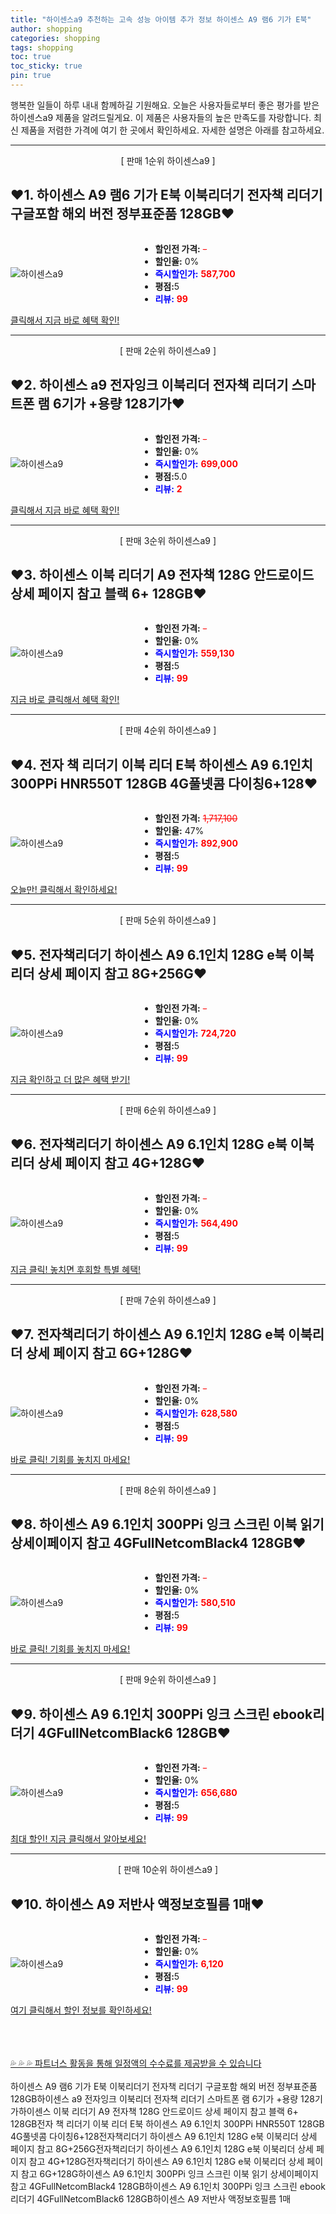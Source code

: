 ```yaml
---
title: "하이센스a9 추천하는 고속 성능 아이템 추가 정보 하이센스 A9 램6 기가 E북"
author: shopping
categories: shopping
tags: shopping
toc: true
toc_sticky: true
pin: true
---
```

행복한 일들이 하루 내내 함께하길 기원해요. 오늘은 사용자들로부터 좋은 평가를 받은 하이센스a9 제품을 알려드릴게요. 이 제품은 사용자들의 높은 만족도를 자랑합니다. 최신 제품을 저렴한 가격에 여기 한 곳에서 확인하세요. 자세한 설명은 아래를 참고하세요.

---
<p class="toplist" style="margin: 0 auto; display: block; width: fit-content;">[ 판매 1순위 하이센스a9 ]</p>

<h2><strong>❤️1. 하이센스 A9 램6 기가 E북 이북리더기 전자책 리더기 구글포함 해외 버전 정부표준품 128GB❤️</strong></h2>

<div style="display: flex; align-items: center;">
    <div style="flex: 0.4;">
        <img src="https://thumbnail10.coupangcdn.com/thumbnails/remote/230x230ex/image/vendor_inventory/7e23/0407666afa2c5f3823b4d994adb5bc2f4d14e2925efd52bc10e8b93c2ffc.png" alt="하이센스a9" style="max-width: 100%;">
    </div>
    <div style="flex: 0.6; margin-left: 10px;">
        <ul>
            <li><strong>할인전 가격:</strong> <del style="color: red;">-</del></li>
            <li><strong>할인율:</strong> 0%</li>
            <li><span style='color:blue'><strong>즉시할인가:</strong></span> <span style='color:red'><strong>587,700</strong></span></li>
            <li><strong>평점:</strong>5</li>
            <li><span style='color:blue'><strong>리뷰:</strong></span> <span style='color:red'><strong>99</strong></span></li>
        </ul>
    </div>
</div>
<div class="center">
    <a href="https://William4Davisa.github.io?lptag=AF9450613&subid=githubio&pageKey=7405099271&traceid=V0-153&itemId=19174807234&vendorItemId=86292876950" class="myButton">
        클릭해서 지금 바로 혜택 확인!
    </a>
</div>


---
<p class="toplist" style="margin: 0 auto; display: block; width: fit-content;">[ 판매 2순위 하이센스a9 ]</p>

<h2><strong>❤️2. 하이센스 a9 전자잉크 이북리더 전자책 리더기 스마트폰 램 6기가 +용량 128기가❤️</strong></h2>

<div style="display: flex; align-items: center;">
    <div style="flex: 0.4;">
        <img src="https://thumbnail9.coupangcdn.com/thumbnails/remote/230x230ex/image/vendor_inventory/7a0a/161dad348fcfb00db7c98c3e0f1a415f50fc62a4d098404599552089795a.jpg" alt="하이센스a9" style="max-width: 100%;">
    </div>
    <div style="flex: 0.6; margin-left: 10px;">
        <ul>
            <li><strong>할인전 가격:</strong> <del style="color: red;">-</del></li>
            <li><strong>할인율:</strong> 0%</li>
            <li><span style='color:blue'><strong>즉시할인가:</strong></span> <span style='color:red'><strong>699,000</strong></span></li>
            <li><strong>평점:</strong>5.0</li>
            <li><span style='color:blue'><strong>리뷰:</strong></span> <span style='color:red'><strong>2</strong></span></li>
        </ul>
    </div>
</div>
<div class="center">
    <a href="https://William4Davisa.github.io?lptag=AF9450613&subid=githubio&pageKey=7302374694&traceid=V0-153&itemId=18689782646&vendorItemId=85823787715" class="myButton">
        클릭해서 지금 바로 혜택 확인!
    </a>
</div>


---
<p class="toplist" style="margin: 0 auto; display: block; width: fit-content;">[ 판매 3순위 하이센스a9 ]</p>

<h2><strong>❤️3. 하이센스 이북 리더기 A9 전자책 128G 안드로이드 상세 페이지 참고 블랙 6+ 128GB❤️</strong></h2>

<div style="display: flex; align-items: center;">
    <div style="flex: 0.4;">
        <img src="https://thumbnail6.coupangcdn.com/thumbnails/remote/230x230ex/image/vendor_inventory/6c0a/ac2256db06bb8623ce83578edf8a7fe2f1e2122b66fdad74a454a6dac080.jpg" alt="하이센스a9" style="max-width: 100%;">
    </div>
    <div style="flex: 0.6; margin-left: 10px;">
        <ul>
            <li><strong>할인전 가격:</strong> <del style="color: red;">-</del></li>
            <li><strong>할인율:</strong> 0%</li>
            <li><span style='color:blue'><strong>즉시할인가:</strong></span> <span style='color:red'><strong>559,130</strong></span></li>
            <li><strong>평점:</strong>5</li>
            <li><span style='color:blue'><strong>리뷰:</strong></span> <span style='color:red'><strong>99</strong></span></li>
        </ul>
    </div>
</div>
<div class="center">
    <a href="https://William4Davisa.github.io?lptag=AF9450613&subid=githubio&pageKey=7483045721&traceid=V0-153&itemId=19551108862&vendorItemId=86659240909" class="myButton">
        지금 바로 클릭해서 혜택 확인!
    </a>
</div>


---
<p class="toplist" style="margin: 0 auto; display: block; width: fit-content;">[ 판매 4순위 하이센스a9 ]</p>

<h2><strong>❤️4. 전자 책 리더기 이북 리더 E북 하이센스 A9 6.1인치 300PPi HNR550T 128GB 4G풀넷콤 다이칭6+128❤️</strong></h2>

<div style="display: flex; align-items: center;">
    <div style="flex: 0.4;">
        <img src="https://thumbnail8.coupangcdn.com/thumbnails/remote/230x230ex/image/vendor_inventory/b719/3503a7569421eae33c63d20ed8dc3248e3c196f0f1c514f23d06920c72bd.jpg" alt="하이센스a9" style="max-width: 100%;">
    </div>
    <div style="flex: 0.6; margin-left: 10px;">
        <ul>
            <li><strong>할인전 가격:</strong> <del style="color: red;">1,717,100</del></li>
            <li><strong>할인율:</strong> 47%</li>
            <li><span style='color:blue'><strong>즉시할인가:</strong></span> <span style='color:red'><strong>892,900</strong></span></li>
            <li><strong>평점:</strong>5</li>
            <li><span style='color:blue'><strong>리뷰:</strong></span> <span style='color:red'><strong>99</strong></span></li>
        </ul>
    </div>
</div>
<div class="center">
    <a href="https://William4Davisa.github.io?lptag=AF9450613&subid=githubio&pageKey=8202295344&traceid=V0-153&itemId=23517041652&vendorItemId=90543425237" class="myButton">
        오늘만! 클릭해서 확인하세요!
    </a>
</div>


---
<p class="toplist" style="margin: 0 auto; display: block; width: fit-content;">[ 판매 5순위 하이센스a9 ]</p>

<h2><strong>❤️5. 전자책리더기 하이센스 A9 6.1인치 128G e북 이북리더 상세 페이지 참고 8G+256G❤️</strong></h2>

<div style="display: flex; align-items: center;">
    <div style="flex: 0.4;">
        <img src="https://thumbnail8.coupangcdn.com/thumbnails/remote/230x230ex/image/vendor_inventory/f75b/9b70c35bcc4439db2bb2744454caad48d7f9778abf4dcc8cc712cab68068.png" alt="하이센스a9" style="max-width: 100%;">
    </div>
    <div style="flex: 0.6; margin-left: 10px;">
        <ul>
            <li><strong>할인전 가격:</strong> <del style="color: red;">-</del></li>
            <li><strong>할인율:</strong> 0%</li>
            <li><span style='color:blue'><strong>즉시할인가:</strong></span> <span style='color:red'><strong>724,720</strong></span></li>
            <li><strong>평점:</strong>5</li>
            <li><span style='color:blue'><strong>리뷰:</strong></span> <span style='color:red'><strong>99</strong></span></li>
        </ul>
    </div>
</div>
<div class="center">
    <a href="https://William4Davisa.github.io?lptag=AF9450613&subid=githubio&pageKey=7270252886&traceid=V0-153&itemId=18539735960&vendorItemId=85677862407" class="myButton">
        지금 확인하고 더 많은 혜택 받기!
    </a>
</div>


---
<p class="toplist" style="margin: 0 auto; display: block; width: fit-content;">[ 판매 6순위 하이센스a9 ]</p>

<h2><strong>❤️6. 전자책리더기 하이센스 A9 6.1인치 128G e북 이북리더 상세 페이지 참고 4G+128G❤️</strong></h2>

<div style="display: flex; align-items: center;">
    <div style="flex: 0.4;">
        <img src="https://thumbnail8.coupangcdn.com/thumbnails/remote/230x230ex/image/vendor_inventory/f75b/9b70c35bcc4439db2bb2744454caad48d7f9778abf4dcc8cc712cab68068.png" alt="하이센스a9" style="max-width: 100%;">
    </div>
    <div style="flex: 0.6; margin-left: 10px;">
        <ul>
            <li><strong>할인전 가격:</strong> <del style="color: red;">-</del></li>
            <li><strong>할인율:</strong> 0%</li>
            <li><span style='color:blue'><strong>즉시할인가:</strong></span> <span style='color:red'><strong>564,490</strong></span></li>
            <li><strong>평점:</strong>5</li>
            <li><span style='color:blue'><strong>리뷰:</strong></span> <span style='color:red'><strong>99</strong></span></li>
        </ul>
    </div>
</div>
<div class="center">
    <a href="https://William4Davisa.github.io?lptag=AF9450613&subid=githubio&pageKey=7270252886&traceid=V0-153&itemId=18539735965&vendorItemId=85677862416" class="myButton">
        지금 클릭! 놓치면 후회할 특별 혜택!
    </a>
</div>


---
<p class="toplist" style="margin: 0 auto; display: block; width: fit-content;">[ 판매 7순위 하이센스a9 ]</p>

<h2><strong>❤️7. 전자책리더기 하이센스 A9 6.1인치 128G e북 이북리더 상세 페이지 참고 6G+128G❤️</strong></h2>

<div style="display: flex; align-items: center;">
    <div style="flex: 0.4;">
        <img src="https://thumbnail8.coupangcdn.com/thumbnails/remote/230x230ex/image/vendor_inventory/f75b/9b70c35bcc4439db2bb2744454caad48d7f9778abf4dcc8cc712cab68068.png" alt="하이센스a9" style="max-width: 100%;">
    </div>
    <div style="flex: 0.6; margin-left: 10px;">
        <ul>
            <li><strong>할인전 가격:</strong> <del style="color: red;">-</del></li>
            <li><strong>할인율:</strong> 0%</li>
            <li><span style='color:blue'><strong>즉시할인가:</strong></span> <span style='color:red'><strong>628,580</strong></span></li>
            <li><strong>평점:</strong>5</li>
            <li><span style='color:blue'><strong>리뷰:</strong></span> <span style='color:red'><strong>99</strong></span></li>
        </ul>
    </div>
</div>
<div class="center">
    <a href="https://William4Davisa.github.io?lptag=AF9450613&subid=githubio&pageKey=7270252886&traceid=V0-153&itemId=18539735969&vendorItemId=85677862423" class="myButton">
        바로 클릭! 기회를 놓치지 마세요!
    </a>
</div>


---
<p class="toplist" style="margin: 0 auto; display: block; width: fit-content;">[ 판매 8순위 하이센스a9 ]</p>

<h2><strong>❤️8. 하이센스 A9 6.1인치 300PPi 잉크 스크린 이북 읽기 상세이페이지 참고 4GFullNetcomBlack4 128GB❤️</strong></h2>

<div style="display: flex; align-items: center;">
    <div style="flex: 0.4;">
        <img src="https://thumbnail6.coupangcdn.com/thumbnails/remote/230x230ex/image/vendor_inventory/6c0a/ac2256db06bb8623ce83578edf8a7fe2f1e2122b66fdad74a454a6dac080.jpg" alt="하이센스a9" style="max-width: 100%;">
    </div>
    <div style="flex: 0.6; margin-left: 10px;">
        <ul>
            <li><strong>할인전 가격:</strong> <del style="color: red;">-</del></li>
            <li><strong>할인율:</strong> 0%</li>
            <li><span style='color:blue'><strong>즉시할인가:</strong></span> <span style='color:red'><strong>580,510</strong></span></li>
            <li><strong>평점:</strong>5</li>
            <li><span style='color:blue'><strong>리뷰:</strong></span> <span style='color:red'><strong>99</strong></span></li>
        </ul>
    </div>
</div>
<div class="center">
    <a href="https://William4Davisa.github.io?lptag=AF9450613&subid=githubio&pageKey=7173134380&traceid=V0-153&itemId=18076036946&vendorItemId=85677855700" class="myButton">
        바로 클릭! 기회를 놓치지 마세요!
    </a>
</div>


---
<p class="toplist" style="margin: 0 auto; display: block; width: fit-content;">[ 판매 9순위 하이센스a9 ]</p>

<h2><strong>❤️9. 하이센스 A9 6.1인치 300PPi 잉크 스크린 ebook리더기 4GFullNetcomBlack6 128GB❤️</strong></h2>

<div style="display: flex; align-items: center;">
    <div style="flex: 0.4;">
        <img src="https://thumbnail7.coupangcdn.com/thumbnails/remote/230x230ex/image/vendor_inventory/9aa7/c2eafa67e2caf12c61d47eab26d11e4fbe6b9f9ec1b6cc0455d9c1d8c624.jpg" alt="하이센스a9" style="max-width: 100%;">
    </div>
    <div style="flex: 0.6; margin-left: 10px;">
        <ul>
            <li><strong>할인전 가격:</strong> <del style="color: red;">-</del></li>
            <li><strong>할인율:</strong> 0%</li>
            <li><span style='color:blue'><strong>즉시할인가:</strong></span> <span style='color:red'><strong>656,680</strong></span></li>
            <li><strong>평점:</strong>5</li>
            <li><span style='color:blue'><strong>리뷰:</strong></span> <span style='color:red'><strong>99</strong></span></li>
        </ul>
    </div>
</div>
<div class="center">
    <a href="https://William4Davisa.github.io?lptag=AF9450613&subid=githubio&pageKey=6916716661&traceid=V0-153&itemId=16688074368&vendorItemId=85229120695" class="myButton">
        최대 할인! 지금 클릭해서 알아보세요!
    </a>
</div>


---
<p class="toplist" style="margin: 0 auto; display: block; width: fit-content;">[ 판매 10순위 하이센스a9 ]</p>

<h2><strong>❤️10. 하이센스 A9 저반사 액정보호필름 1매❤️</strong></h2>

<div style="display: flex; align-items: center;">
    <div style="flex: 0.4;">
        <img src="https://thumbnail6.coupangcdn.com/thumbnails/remote/230x230ex/image/vendor_inventory/2124/ef77f0443d1ba07015c11b84ef8ada3432152e79bd9e5435829531f9cec6.jpeg" alt="하이센스a9" style="max-width: 100%;">
    </div>
    <div style="flex: 0.6; margin-left: 10px;">
        <ul>
            <li><strong>할인전 가격:</strong> <del style="color: red;">-</del></li>
            <li><strong>할인율:</strong> 0%</li>
            <li><span style='color:blue'><strong>즉시할인가:</strong></span> <span style='color:red'><strong>6,120</strong></span></li>
            <li><strong>평점:</strong>5</li>
            <li><span style='color:blue'><strong>리뷰:</strong></span> <span style='color:red'><strong>99</strong></span></li>
        </ul>
    </div>
</div>
<div class="center">
    <a href="https://William4Davisa.github.io?lptag=AF9450613&subid=githubio&pageKey=7954250063&traceid=V0-153&itemId=21967239224&vendorItemId=89014944131" class="myButton">
        여기 클릭해서 할인 정보를 확인하세요!
    </a>
</div>

<br><br><br>[💦 💦 💦 파트너스 활동을 통해 일정액의 수수료를 제공받을 수 있습니다](https://link.coupang.com/a/bcpT2c)<br><br>하이센스 A9 램6 기가 E북 이북리더기 전자책 리더기 구글포함 해외 버전 정부표준품 128GB하이센스 a9 전자잉크 이북리더 전자책 리더기 스마트폰 램 6기가 +용량 128기가하이센스 이북 리더기 A9 전자책 128G 안드로이드 상세 페이지 참고 블랙 6+ 128GB전자 책 리더기 이북 리더 E북 하이센스 A9 6.1인치 300PPi HNR550T 128GB 4G풀넷콤 다이칭6+128전자책리더기 하이센스 A9 6.1인치 128G e북 이북리더 상세 페이지 참고 8G+256G전자책리더기 하이센스 A9 6.1인치 128G e북 이북리더 상세 페이지 참고 4G+128G전자책리더기 하이센스 A9 6.1인치 128G e북 이북리더 상세 페이지 참고 6G+128G하이센스 A9 6.1인치 300PPi 잉크 스크린 이북 읽기 상세이페이지 참고 4GFullNetcomBlack4 128GB하이센스 A9 6.1인치 300PPi 잉크 스크린 ebook리더기 4GFullNetcomBlack6 128GB하이센스 A9 저반사 액정보호필름 1매